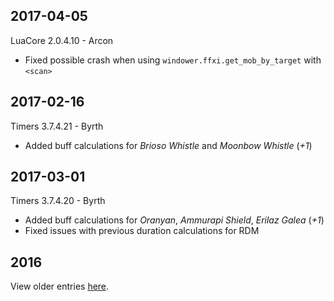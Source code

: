 2017-04-05
----------

LuaCore 2.0.4.10 - Arcon
* Fixed possible crash when using `windower.ffxi.get_mob_by_target` with `<scan>`

2017-02-16
----------

Timers 3.7.4.21 - Byrth
* Added buff calculations for *Brioso Whistle* and *Moonbow Whistle* (*+1*)

2017-03-01
----------

Timers 3.7.4.20 - Byrth
* Added buff calculations for *Oranyan*, *Ammurapi Shield*, *Erilaz Galea* (*+1*)
* Fixed issues with previous duration calculations for RDM

2016
----

View older entries [here](https://github.com/Windower/Issues/blob/master/ChangeLog%202016.md).
